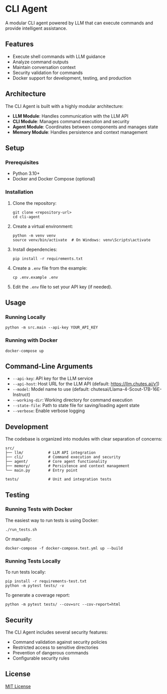 # CLI Agent

A modular CLI agent powered by LLM that can execute commands and provide intelligent assistance.

## Features

- Execute shell commands with LLM guidance
- Analyze command outputs
- Maintain conversation context
- Security validation for commands
- Docker support for development, testing, and production

## Architecture

The CLI Agent is built with a highly modular architecture:

- **LLM Module**: Handles communication with the LLM API
- **CLI Module**: Manages command execution and security
- **Agent Module**: Coordinates between components and manages state
- **Memory Module**: Handles persistence and context management

## Setup

### Prerequisites

- Python 3.10+
- Docker and Docker Compose (optional)

### Installation

1. Clone the repository:
   ```
   git clone <repository-url>
   cd cli-agent
   ```

2. Create a virtual environment:
   ```
   python -m venv venv
   source venv/bin/activate  # On Windows: venv\Scripts\activate
   ```

3. Install dependencies:
   ```
   pip install -r requirements.txt
   ```

4. Create a `.env` file from the example:
   ```
   cp .env.example .env
   ```

5. Edit the `.env` file to set your API key (if needed).

## Usage

### Running Locally

```
python -m src.main --api-key YOUR_API_KEY
```

### Running with Docker

```
docker-compose up
```

## Command-Line Arguments

- `--api-key`: API key for the LLM service
- `--api-host`: Host URL for the LLM API (default: https://llm.chutes.ai/v1)
- `--model`: Model name to use (default: chutesai/Llama-4-Scout-17B-16E-Instruct)
- `--working-dir`: Working directory for command execution
- `--state-file`: Path to state file for saving/loading agent state
- `--verbose`: Enable verbose logging

## Development

The codebase is organized into modules with clear separation of concerns:

```
src/
├── llm/           # LLM API integration
├── cli/           # Command execution and security
├── agent/         # Core agent functionality
├── memory/        # Persistence and context management
└── main.py        # Entry point

tests/             # Unit and integration tests
```

## Testing

### Running Tests with Docker

The easiest way to run tests is using Docker:

```
./run_tests.sh
```

Or manually:

```
docker-compose -f docker-compose.test.yml up --build
```

### Running Tests Locally

To run tests locally:

```
pip install -r requirements-test.txt
python -m pytest tests/ -v
```

To generate a coverage report:

```
python -m pytest tests/ --cov=src --cov-report=html
```

## Security

The CLI Agent includes several security features:

- Command validation against security policies
- Restricted access to sensitive directories
- Prevention of dangerous commands
- Configurable security rules

## License

[MIT License](LICENSE)
